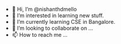 - 👋 Hi, I’m @nishanthdmello
- 👀 I’m interested in learning new stuff.
- 🌱 I’m currently learning CSE in Bangalore.
- 💞️ I’m looking to collaborate on ...
- 📫 How to reach me ...

<!---
nishanthdmello/nishanthdmello is a ✨ special ✨ repository because its `README.md` (this file) appears on your GitHub profile.
You can click the Preview link to take a look at your changes.
--->
